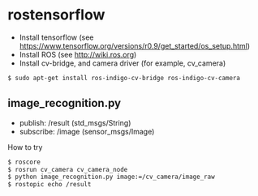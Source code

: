 rostensorflow
=====================

- Install tensorflow (see https://www.tensorflow.org/versions/r0.9/get_started/os_setup.html)
- Install ROS (see http://wiki.ros.org)
- Install cv-bridge, and camera driver (for example, cv_camera)

```bash
$ sudo apt-get install ros-indigo-cv-bridge ros-indigo-cv-camera
```

image_recognition.py
--------------------------------

* publish: /result (std_msgs/String)
* subscribe: /image (sensor_msgs/Image)

How to try

```bash
$ roscore
$ rosrun cv_camera cv_camera_node
$ python image_recognition.py image:=/cv_camera/image_raw
$ rostopic echo /result
```
